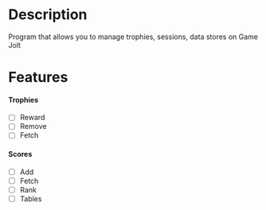 # Description

Program that allows you to manage trophies, sessions, data stores on Game Jolt

# Features
#### Trophies
* [ ] Reward
* [ ] Remove
* [ ] Fetch

#### Scores
* [ ] Add
* [ ] Fetch
* [ ] Rank
* [ ] Tables
